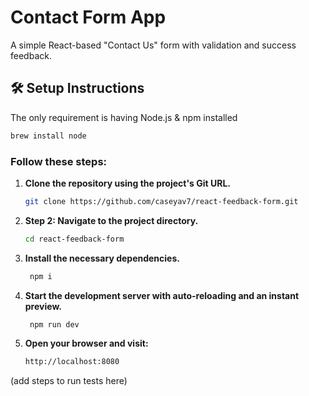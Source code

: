 # Contact Form App

A simple React-based "Contact Us" form with validation and success feedback.

## 🛠️ Setup Instructions

The only requirement is having Node.js & npm installed
  ```bash
  brew install node
  ```
### Follow these steps:

1. **Clone the repository using the project's Git URL.**
   ```bash
   git clone https://github.com/caseyav7/react-feedback-form.git

2. **Step 2: Navigate to the project directory.**
   ```bash
   cd react-feedback-form

3. **Install the necessary dependencies.**
   ```bash
    npm i

4. **Start the development server with auto-reloading and an instant preview.**
   ```bash
    npm run dev

5. **Open your browser and visit:**
   ```bash
   http://localhost:8080
   
(add steps to run tests here)

